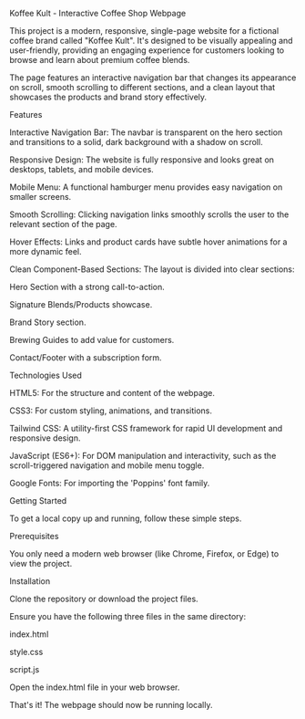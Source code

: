 Koffee Kult - Interactive Coffee Shop Webpage


This project is a modern, responsive, single-page website for a fictional coffee brand called "Koffee Kult". It's designed to be visually appealing and user-friendly, providing an engaging experience for customers looking to browse and learn about premium coffee blends.

The page features an interactive navigation bar that changes its appearance on scroll, smooth scrolling to different sections, and a clean layout that showcases the products and brand story effectively.

Features


Interactive Navigation Bar: The navbar is transparent on the hero section and transitions to a solid, dark background with a shadow on scroll.

Responsive Design: The website is fully responsive and looks great on desktops, tablets, and mobile devices.

Mobile Menu: A functional hamburger menu provides easy navigation on smaller screens.

Smooth Scrolling: Clicking navigation links smoothly scrolls the user to the relevant section of the page.

Hover Effects: Links and product cards have subtle hover animations for a more dynamic feel.

Clean Component-Based Sections: The layout is divided into clear sections:

Hero Section with a strong call-to-action.

Signature Blends/Products showcase.

Brand Story section.

Brewing Guides to add value for customers.

Contact/Footer with a subscription form.

Technologies Used


HTML5: For the structure and content of the webpage.

CSS3: For custom styling, animations, and transitions.

Tailwind CSS: A utility-first CSS framework for rapid UI development and responsive design.

JavaScript (ES6+): For DOM manipulation and interactivity, such as the scroll-triggered navigation and mobile menu toggle.

Google Fonts: For importing the 'Poppins' font family.

Getting Started


To get a local copy up and running, follow these simple steps.

Prerequisites


You only need a modern web browser (like Chrome, Firefox, or Edge) to view the project.

Installation


Clone the repository or download the project files.

Ensure you have the following three files in the same directory:

index.html

style.css

script.js

Open the index.html file in your web browser.

That's it! The webpage should now be running locally.
